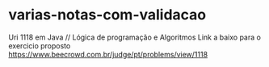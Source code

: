 # varias-notas-com-validacao
Uri 1118 em Java // Lógica de programação e Algoritmos
Link a baixo para o exercicio proposto     
https://www.beecrowd.com.br/judge/pt/problems/view/1118
